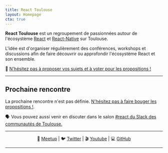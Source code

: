 ```yaml
---
title: React Toulouse
layout: Homepage
cta: true
---
```


**React Toulouse** est un regroupement de passionnées autour de l'écosystème
[React](https://facebook.github.io/react) et [React-Native](https://facebook.github.io/react-native) sur Toulouse.

L'idée est d'organiser régulièrement des conférences, workshops et discussions
afin de faire découvrir ou approfondir l'écosystème React et son ensemble.

📢 [N'hésitez pas à proposer vos sujets et à voter pour les propositions !](https://github.com/MoOx/react-toulouse/issues)

---

## Prochaine rencontre

La prochaine rencontre n'est pas définie. [N'hésitez pas à faire bouger les propositions !](https://github.com/MoOx/react-toulouse/issues).

🗣 Vous pouvez aussi venir en discuter dans le salon [#react du Slack des communautés de Toulouse.](https://communautes-toulouse.slack.com/join/shared_invite/enQtMjkxMDI4MzY0NzIxLWYwZjFhYTNmNWQ5ZDhkODhkZDQxMTcyNGZkOWQ5MWE3NTAwMmZkY2U0OWVmMWJjYzNkMzA3YTc2NmJkODVlNWI)

<!---

La prochaine rencontre aura lieu le **XX YYYY 20ZZ** (de 18:30 à 20:30) à [**AAAAAAAAA** (
_Addresse, 31XXX Ville_)](https://www.openstreetmap.org/way/XXXXXX).

📍 [https://meetup.com/ReactJS-React-Native-Toulouse/events/BBBBBBBBBBBBB/](https://meetup.com/ReactJS-React-Native-Toulouse/events/BBBBBBBBBBBBB/)

--->

---

<center>

📅 [Meetup](https://meetup.com/ReactJS-React-Native-Toulouse)
|
🐦 [Twitter](https://twitter.com/ReactToulouse)
|
🎬 [Youtube](https://www.youtube.com/channel/UCcTrYHzB_36Mr0kXf78Kjzw)
|
💻 [GitHub](https://github.com/MoOx/react-toulouse)

</center>

---
